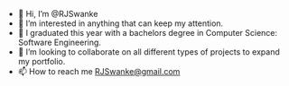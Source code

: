 - 👋 Hi, I’m @RJSwanke
- 👀 I’m interested in anything that can keep my attention.
- 🌱 I graduated this year with a bachelors degree in Computer Science: Software Engineering.
- 💞️ I’m looking to collaborate on all different types of projects to expand my portfolio.
- 📫 How to reach me RJSwanke@gmail.com


<!---
RJSwanke/RJSwanke is a ✨ special ✨ repository because its `README.md` (this file) appears on your GitHub profile.
You can click the Preview link to take a look at your changes.
--->

